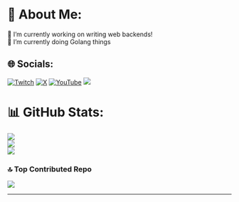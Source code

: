 # 💫 About Me:
🔭 I’m currently working on writing web backends!<br>
🌱 I’m currently doing Golang things<br>

## 🌐 Socials:
[![Twitch](https://img.shields.io/badge/Twitch-%239146FF.svg?logo=Twitch&logoColor=white)](https://twitch.tv/txj__)
[![X](https://img.shields.io/badge/X-black.svg?logo=X&logoColor=white)](https://x.com/treexxjay)
[![YouTube](https://img.shields.io/badge/YouTube-%23FF0000.svg?logo=YouTube&logoColor=white)](https://youtube.com/@TXJ69)
![](https://komarev.com/ghpvc/?username=txj-xyz&label=Profile%20views&color=0e75b6&style=flat)

# 📊 GitHub Stats:
![](https://github-readme-stats.vercel.app/api?username=txj-xyz&theme=dark&hide_border=false&include_all_commits=true&count_private=true)<br/>
![](https://github-readme-streak-stats.herokuapp.com/?user=txj-xyz&theme=dark&hide_border=false)<br/>
![](https://github-readme-stats.vercel.app/api/top-langs/?username=txj-xyz&theme=dark&hide_border=false&include_all_commits=true&count_private=true&layout=compact)

### 🔝 Top Contributed Repo
![](https://github-contributor-stats.vercel.app/api?username=txj-xyz&limit=5&theme=dark&combine_all_yearly_contributions=true)

---
